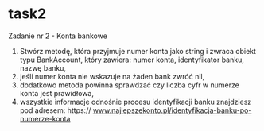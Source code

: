 # task2

Zadanie nr 2 - Konta bankowe
1. Stwórz metodę, która przyjmuje numer konta jako string i zwraca obiekt typu BankAccount, który zawiera: numer konta, identyfikator banku, nazwę banku,
2. jeśli numer konta nie wskazuje na żaden bank zwróć nil,
3. dodatkowo metoda powinna sprawdzać czy liczba cyfr w numerze konta jest prawidłowa,
4. wszystkie informacje odnośnie procesu identyfikacji banku znajdziesz pod adresem: https://
www.najlepszekonto.pl/identyfikacja-banku-po-numerze-konta
